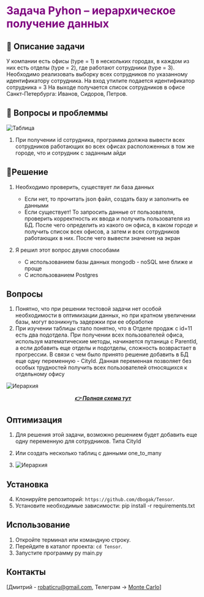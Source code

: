 # <span style="color:purple;">Задача Pyhon – иерархическое получение данных</span>

## 📑 Описание задачи

У компании есть офисы (type = 1) в нескольких городах, в каждом из них  есть отделы (type = 2), где работают сотрудники (type = 3). Необходимо реализовать выборку всех сотрудников по указанному идентификатору сотрудника.
На вход утилите подается идентификатор сотрудника = 3
На выходе получается список сотрудников в офисе Санкт-Петербурга: Иванов, Сидоров, Петров.


## 📕 Вопросы и проблеммы

![Таблица](https://i.postimg.cc/mgzjQMZY/image.png)

1. При получении id сотрудника, программа должна вывести всех сотрудников работающих во всех офисах расположенных в том же городе, что и сотрудник с заданным айди

## 📝Решение

1. Необходимо проверить, существует ли база данных
    * Если нет, то прочитать json файл, создать базу и заполнить ее данными
    * Если существует! То запросить данные от пользователя, проверить корректность их ввода и получить пользователя из БД. После чего определить из какого он офиса, в каком городе и получить список всех офисов, а затем и всех сотрудников работающих в них. После чего вывести значение на экран

2. Я решил этот вопрос двумя способами
   * С использованием базы данных mongodb - noSQL мне ближе и проще
   * С использованием Postgres

## Вопросы

1. Понятно, что при решении тестовой задачи нет особой необходимости в оптимизации данных, но при кратном увеличении базы, могут возникнуть задержки при ее обработке
2. При изучении таблицы стало понятно, что в Отделе продаж с id=11 есть два подотдела. При получении всех пользователей офиса, используя математические методы, начинается путаница с ParentId, а если добавить еще отделы и подотделы, сложность возврастает в прогрессии. В связи с чем было принято решение добавить в БД еще одну переменную - CityId. Данная переменная позволяет без особых трудностей получить всех пользователей относящихся к отдельному офису 

![Иерархия](https://i.postimg.cc/mk2zQpkY/23-01-2024-133349.jpg "Структура данных")

<div align="center">

[**_👉 Полная схема тут_**](https://app.diagrams.net/#G1umMPQYQq01C9C768NyvZD9cAOG4RUaQG)

</div>

## Оптимизация

1. Для решения этой задачи, возможно решением будет добавить еще одну переменную для сотрудников. Типа CityId
2. Или создать несколько таблиц с данными one_to_many


3. ![Иерархия](https://i.postimg.cc/Znfky3Yk/table.png)

## Установка

4. Клонируйте репозиторий: `https://github.com/dbogak/Tensor`.
5. Установите необходимые зависимости: pip install -r requirements.txt

## Использование

1. Откройте терминал или командную строку.
2. Перейдите в каталог проекта: `cd Tensor`.
3. Запустите программу py main.py


## Контакты

[Дмитрий - robaticru@gmail.com, Телеграм -> [Monte Carlo]("https://t.me/cashriser")]